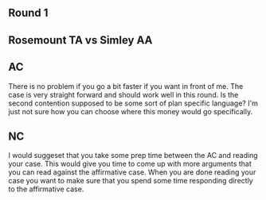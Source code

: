## Round 1
## Rosemount TA vs Simley AA

## AC
There is no problem if you go a bit faster if you want in front of me.  The case is very straight forward and should work well in this round.  Is the second contention supposed to be some sort of plan specific language?  I'm just not sure how you can choose where this money would go specifically.

## NC
I would suggeset that you take some prep time between the AC and reading your case.  This would give you time to come up with more arguments that you can read against the affirmative case.  When you are done reading your case you want to make sure that you spend some time responding directly to the affirmative case.


